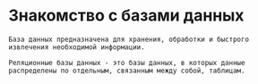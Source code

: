 # Знакомство с базами данных

`База данных предназначена для хранения, обработки и быстрого извлечения необходимой информации.`

`Реляционные базы данных - это базы данных, в которых данные распределены по отдельным, связанным между собой, таблицам.`